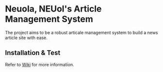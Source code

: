 Neuola, NEUol's Article Management System
===========================================

The project aims to be a robust articale management system to build a news article site with ease.

## Installation & Test
Refer to [Wiki](https://github.com/yfwz100/neuola/wiki) for more information.
